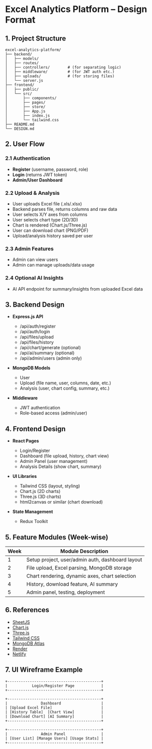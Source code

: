 # Excel Analytics Platform – Design Format

## 1. Project Structure

```
excel-analytics-platform/
├── backend/
│   ├── models/
│   ├── routes/
│   ├── controllers/        # (for separating logic)
│   ├── middleware/         # (for JWT auth etc.)
│   ├── uploads/            # (for storing files)
│   └── server.js
├── frontend/
│   ├── public/
│   └── src/
│       ├── components/
│       ├── pages/
│       ├── store/
│       ├── App.js
│       ├── index.js
│       └── tailwind.css
├── README.md
└── DESIGN.md
```

## 2. User Flow

### 2.1 Authentication
- **Register** (username, password, role)
- **Login** (returns JWT token)
- **Admin/User Dashboard**

### 2.2 Upload & Analysis
- User uploads Excel file (.xls/.xlsx)
- Backend parses file, returns columns and raw data
- User selects X/Y axes from columns
- User selects chart type (2D/3D)
- Chart is rendered (Chart.js/Three.js)
- User can download chart (PNG/PDF)
- Upload/analysis history saved per user

### 2.3 Admin Features
- Admin can view users
- Admin can manage uploads/data usage

### 2.4 Optional AI Insights
- AI API endpoint for summary/insights from uploaded Excel data

## 3. Backend Design

- **Express.js API**  
  - /api/auth/register  
  - /api/auth/login  
  - /api/files/upload  
  - /api/files/history  
  - /api/chart/generate (optional)  
  - /api/ai/summary (optional)  
  - /api/admin/users (admin only)  

- **MongoDB Models**  
  - User  
  - Upload (file name, user, columns, date, etc.)  
  - Analysis (user, chart config, summary, etc.)

- **Middleware**  
  - JWT authentication  
  - Role-based access (admin/user)

## 4. Frontend Design

- **React Pages**
  - Login/Register
  - Dashboard (file upload, history, chart view)
  - Admin Panel (user management)
  - Analysis Details (show chart, summary)

- **UI Libraries**
  - Tailwind CSS (layout, styling)
  - Chart.js (2D charts)
  - Three.js (3D charts)
  - html2canvas or similar (chart download)

- **State Management**
  - Redux Toolkit

## 5. Feature Modules (Week-wise)

| Week | Module Description                   |
|------|--------------------------------------|
| 1    | Setup project, user/admin auth, dashboard layout         |
| 2    | File upload, Excel parsing, MongoDB storage              |
| 3    | Chart rendering, dynamic axes, chart selection           |
| 4    | History, download feature, AI summary                    |
| 5    | Admin panel, testing, deployment                         |

## 6. References

- [SheetJS](https://sheetjs.com/)
- [Chart.js](https://www.chartjs.org/)
- [Three.js](https://threejs.org/)
- [Tailwind CSS](https://tailwindcss.com/)
- [MongoDB Atlas](https://www.mongodb.com/atlas)
- [Render](https://render.com/)
- [Netlify](https://www.netlify.com/)

## 7. UI Wireframe Example

```
+------------------------------------------+
|           Login/Register Page            |
+------------------------------------------+

+------------------------------------------+
|               Dashboard                  |
| [Upload Excel File]                      |
| [History Table]  [Chart View]            |
| [Download Chart] [AI Summary]            |
+------------------------------------------+

+------------------------------------------+
|               Admin Panel                |
| [User List] [Manage Users] [Usage Stats] |
+------------------------------------------+
```